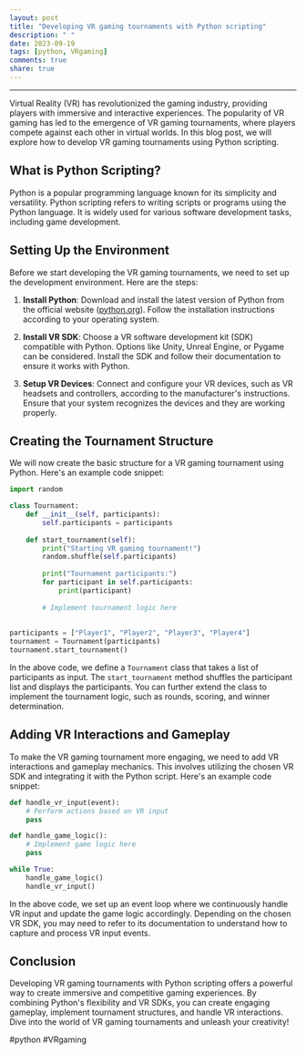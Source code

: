 ```yaml
---
layout: post
title: "Developing VR gaming tournaments with Python scripting"
description: " "
date: 2023-09-19
tags: [python, VRgaming]
comments: true
share: true
---
```


---

Virtual Reality (VR) has revolutionized the gaming industry, providing players with immersive and interactive experiences. The popularity of VR gaming has led to the emergence of VR gaming tournaments, where players compete against each other in virtual worlds. In this blog post, we will explore how to develop VR gaming tournaments using Python scripting.

## What is Python Scripting?

Python is a popular programming language known for its simplicity and versatility. Python scripting refers to writing scripts or programs using the Python language. It is widely used for various software development tasks, including game development.

## Setting Up the Environment

Before we start developing the VR gaming tournaments, we need to set up the development environment. Here are the steps:

1. **Install Python**: Download and install the latest version of Python from the official website ([python.org](https://www.python.org)). Follow the installation instructions according to your operating system.

2. **Install VR SDK**: Choose a VR software development kit (SDK) compatible with Python. Options like Unity, Unreal Engine, or Pygame can be considered. Install the SDK and follow their documentation to ensure it works with Python.

3. **Setup VR Devices**: Connect and configure your VR devices, such as VR headsets and controllers, according to the manufacturer's instructions. Ensure that your system recognizes the devices and they are working properly.

## Creating the Tournament Structure

We will now create the basic structure for a VR gaming tournament using Python. Here's an example code snippet:

```python
import random

class Tournament:
    def __init__(self, participants):
        self.participants = participants
        
    def start_tournament(self):
        print("Starting VR gaming tournament!")
        random.shuffle(self.participants)
        
        print("Tournament participants:")
        for participant in self.participants:
            print(participant)
        
        # Implement tournament logic here
        
        
participants = ["Player1", "Player2", "Player3", "Player4"]
tournament = Tournament(participants)
tournament.start_tournament()
```

In the above code, we define a `Tournament` class that takes a list of participants as input. The `start_tournament` method shuffles the participant list and displays the participants. You can further extend the class to implement the tournament logic, such as rounds, scoring, and winner determination.

## Adding VR Interactions and Gameplay

To make the VR gaming tournament more engaging, we need to add VR interactions and gameplay mechanics. This involves utilizing the chosen VR SDK and integrating it with the Python script. Here's an example code snippet:

```python
def handle_vr_input(event):
    # Perform actions based on VR input
    pass

def handle_game_logic():
    # Implement game logic here
    pass

while True:
    handle_game_logic()
    handle_vr_input()
```

In the above code, we set up an event loop where we continuously handle VR input and update the game logic accordingly. Depending on the chosen VR SDK, you may need to refer to its documentation to understand how to capture and process VR input events.

## Conclusion

Developing VR gaming tournaments with Python scripting offers a powerful way to create immersive and competitive gaming experiences. By combining Python's flexibility and VR SDKs, you can create engaging gameplay, implement tournament structures, and handle VR interactions. Dive into the world of VR gaming tournaments and unleash your creativity!

#python #VRgaming